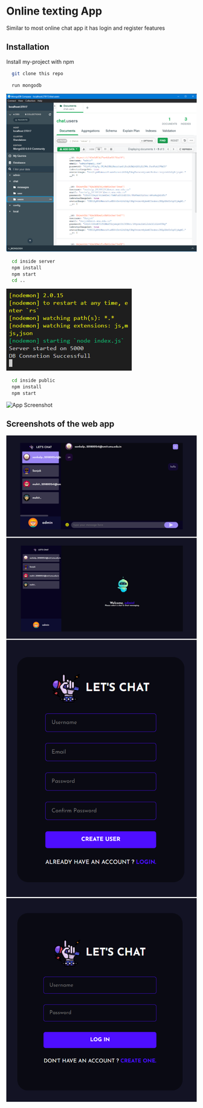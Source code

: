 
# Online texting App

Similar to most online chat app it has login and register features 


## Installation

Install my-project with npm

```bash
  git clone this repo
```
```bash
  run mongodb
```
![App Screenshot](https://github.com/PratikPradhan987/LetsChat/blob/main/public/src/assets/screenshot/Screenshot%202022-07-29%20210511.png)

```bash
  cd inside server
  npm install 
  npm start
  cd ..  
```
![App Screenshot](https://github.com/PratikPradhan987/LetsChat/blob/main/public/src/assets/screenshot/Screenshot%202022-07-29%20210736.png)
```bash  
  cd inside public
  npm install 
  npm start
```
![App Screenshot]()

## Screenshots of the web app

![App Screenshot](https://github.com/PratikPradhan987/LetsChat/blob/main/public/src/assets/screenshot/Screenshot%202022-07-29%20205525.png)
![App Screenshot](https://github.com/PratikPradhan987/LetsChat/blob/main/public/src/assets/screenshot/Screenshot%202022-07-29%20205422.png)
![App Screenshot](https://github.com/PratikPradhan987/LetsChat/blob/main/public/src/assets/screenshot/Screenshot%202022-07-29%20205353.png)
![App Screenshot](https://github.com/PratikPradhan987/LetsChat/blob/main/public/src/assets/screenshot/Screenshot%202022-07-29%20205330.png)

